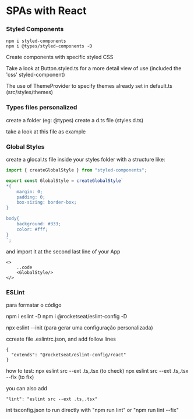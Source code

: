 # SPAs with React

### Styled Components
```
npm i styled-components
npm i @types/styled-components -D
```

Create components with specific styled CSS

Take a look at Button.styled.ts for a more detail view of use (included the 'css' styled-component)

The use of ThemeProvider to specify themes already set in default.ts (src/styles/themes)

### Types files personalized
create a folder (eg: @types)
create a d.ts file (styles.d.ts)

take a look at this file as example

### Global Styles

create a glocal.ts file inside your styles folder with a structure like:

```ts
import { createGlobalStyle } from "styled-components";

export const GlobalStyle = createGlobalStyle`
*{
    margin: 0;
    padding: 0;
    box-sizing: border-box;
}

body{
    background: #333;
    color: #fff;
}
`;
```

and import it at the second last line of your App
```
<>
    ..code
    <GlobalStyle/> 
</>
```

### ESLint
para formatar o código

npm i eslint -D
npm i @rocketseat/eslint-config -D

npx eslint --init (para gerar uma configuração personalizada)

ccreate file .eslintrc.json, and add follow lines

```
{
  "extends": "@rocketseat/eslint-config/react"
}
```

how to test:
npx eslint src --ext .ts,.tsx (to check)
npx eslint src --ext .ts,.tsx --fix (to fix)

you can also add 
```
"lint": "eslint src --ext .ts,.tsx"
``` 
int tsconfig.json to run directly with "npm run lint" or "npm run lint --fix"